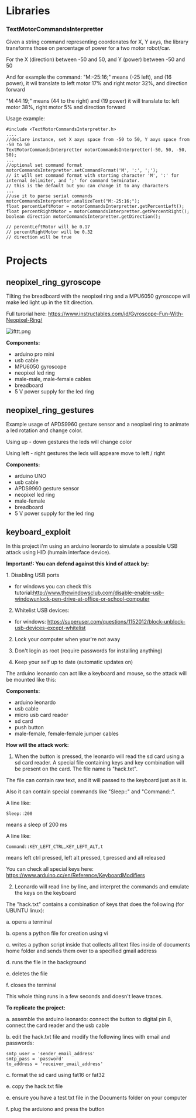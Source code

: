 # Libraries

### TextMotorCommandsInterpretter

Given a string command representing coordonates for X, Y axys, the library transforms
those on percentage of power for a two motor robot/car.

For the X (direction) between -50 and 50, and Y (power) between -50 and 50

And for example the command: 
"M:-25:16;" means (-25 left), and (16 power), it wil translate to
left motor 17% and right motor 32%, and direction forward

"M:44:19;" means (44 to the right) and (19 power) it will translate to:
left motor 38%, right motor 5% and direction forward


Usage example: 

````
#include <TextMotorCommandsInterpretter.h>
....
//declare instance, set X axys space from -50 to 50, Y axys space from -50 to 50
TextMotorCommandsInterpretter motorCommandsInterpretter(-50, 50, -50, 50);
...
//optional set command format
motorCommandsInterpretter.setCommandFormat('M', ':', ';');
// it will set command format with starting character 'M', ':' for internal delimiter, and ';' for command terminator.
// this is the default but you can change it to any characters
...
//use it to parse serial commands
motorCommandsInterpretter.analizeText("M:-25:16;");
float percentLeftMotor = motorCommandsInterpretter.getPercentLeft();
float percentRightMotor = motorCommandsInterpretter.getPercentRight();
boolean direction motorCommandsInterpretter.getDirection();

// percentLeftMotor will be 0.17
// percentRightMotor will be 0.32
// direction will be true
````

# Projects

## neopixel_ring_gyroscope

Tilting the breadboard with the neopixel ring and a MPU6050 gyroscope will make led light up in the tilt direction.

Full turorial here: https://www.instructables.com/id/Gyroscope-Fun-With-Neopixel-Ring/

![ifttt.png](https://github.com/danionescu0/arduino/blob/master/projects/neopixel_ring_gyroscope/sketch_bb.png)

**Components:**
* arduino pro mini
* usb cable
* MPU6050 gyroscope
* neopixel led ring
* male-male, male-female cables
* breadboard
* 5 V power supply for the led ring

## neopixel_ring_gestures

Example usage of APDS9960 gesture sensor and a neopixel ring to animate a led rotation and change color.

Using up - down gestures the leds will change color

Using left - right gestures the leds will appeare move to left / right

 
**Components:**
* arduino UNO
* usb cable
* APDS9960 gesture sensor
* neopixel led ring
* male-female
* breadboard
* 5 V power supply for the led ring

## keyboard_exploit

In this project i'm using an arduino leonardo to simulate a possible USB attack using HID 
(humain interface device).


**Important!: You can defend against this kind of attack by:**

​1. Disabling USB ports

- for windows you can check this tutorial:http://www.thewindowsclub.com/disable-enable-usb-windowunlock-pen-drive-at-office-or-school-computer

2. Whitelist USB devices:

- for windows: https://superuser.com/questions/1152012/block-unblock-usb-devices-except-whitelist

2. Lock your computer when your're not away

3. Don't login as root (require passwords for installing anything)

4. Keep your self up to date (automatic updates on)

The arduino leonardo can act like a keyboard and mouse, so the attack will be mounted like this:
 
**Components:**
* arduino leonardo
* usb cable
* micro usb card reader
* sd card
* push button
* male-female, female-female jumper cables

**How will the attack work:**
 
1. When the button is pressed, the leonardo will read the sd card using a sd card reader. 
A special file containing keys and key combination will be present on the card. 
The file name is "hack.txt".

The file can contain raw text, and it will passed to the keyboard just as it is. 

Also it can contain special commands like "Sleep::" and "Command::".
 
A line like: 
````
Sleep::200
````
means a sleep of 200 ms

A line like:
````
Command::KEY_LEFT_CTRL,KEY_LEFT_ALT,t
````
means left ctrl pressed, left alt pressed, t pressed and all released

You can check all special keys here: https://www.arduino.cc/en/Reference/KeyboardModifiers

2. Leonardo will read line by line, and interpret the commands and emulate the keys on the keyboard

The "hack.txt" contains a combination of keys that does the following (for UBUNTU linux):

a. opens a terminal

b. opens a python file for creation using vi

c. writes a python script inside that collects all text files inside of documents home folder
 and sends them over to a specified gmail address

d. runs the file in the background

e. deletes the file

f. closes the terminal

This whole thing runs in a few seconds and doesn't leave traces.

**To replicate the project:**

a. assemble the arduino leonardo: 
connect the button to digital pin 8, connect the card reader and the usb cable

b. edit the hack.txt file and modify the following lines with email and passwords:
````
smtp_user = 'sender_email_address'
smtp_pass = 'password'
to_address = 'receiver_email_address'
````
c. format the sd card using fat16 or fat32

e. copy the hack.txt file

e. ensure you have a test txt file in the Documents folder on your computer

f. plug the arduiono and press the button